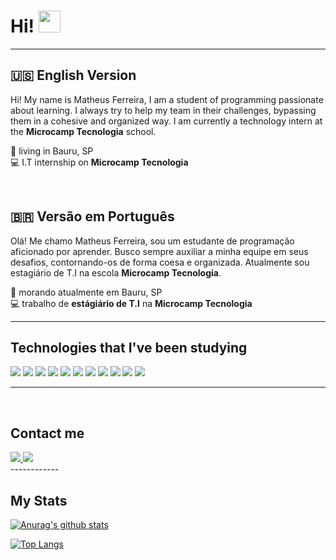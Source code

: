 # Hi! <img src="https://media.giphy.com/media/hvRJCLFzcasrR4ia7z/giphy.gif" width="35px"> 
----------------

## 🇺🇸️  **English** Version 


Hi! My name is Matheus Ferreira, I am a student of programming passionate about learning. I always try to help my team in their challenges, bypassing them in a cohesive and organized way.
  I am currently a technology intern at the **Microcamp Tecnologia** school.

📌️ living in Bauru, SP
<br/>
💻️ I.T internship on **Microcamp Tecnologia**

<br/>

## 🇧🇷️ Versão em **Português**
 Olá! Me chamo Matheus Ferreira, sou um estudante de programação aficionado por aprender. Busco sempre auxiliar a minha equipe em seus desafios, contornando-os de forma coesa e organizada.
 Atualmente sou estagiário de T.I na escola **Microcamp Tecnologia**.

 
📌️ morando atualmente em Bauru, SP
<br/>
💻️ trabalho de **estágiário de T.I** na **Microcamp Tecnologia**
  

-----------

## **Technologies that I've been studying**

<img src="https://img.shields.io/badge/TypeScript-007ACC?style=for-the-badge&logo=typescript&logoColor=white">
<img src ="https://img.shields.io/badge/JavaScript-F7DF1E?style=for-the-badge&logo=javascript&logoColor=black">
<img src="https://img.shields.io/badge/Node.js-43853D?style=for-the-badge&logo=node.js&logoColor=white">
<img src="https://img.shields.io/badge/PostgreSQL-316192?style=for-the-badge&logo=postgresql&logoColor=white">
<img src="https://img.shields.io/badge/MongoDB-4EA94B?style=for-the-badge&logo=mongodb&logoColor=white">
<img src="https://img.shields.io/badge/Linux-FCC624?style=for-the-badge&logo=linux&logoColor=black">
<img src="https://img.shields.io/badge/HTML5-E34F26?style=for-the-badge&logo=html5&logoColor=white">
<img src ="https://img.shields.io/badge/CSS3-1572B6?style=for-the-badge&logo=css3&logoColor=white">
<img src="https://img.shields.io/badge/Sass-CC6699?style=for-the-badge&logo=sass&logoColor=white"> 
<img src="https://img.shields.io/badge/Git-F05032?style=for-the-badge&logo=git&logoColor=white">
<img src="https://img.shields.io/badge/Jest-C21325?style=for-the-badge&logo=jest&logoColor=white">
<!-- <img src="https://img.shields.io/badge/GraphQl-E10098?style=for-the-badge&logo=graphql&logoColor=white"> -->
<!-- <img src="https://img.shields.io/badge/redis-CC0000.svg?&style=for-the-badge&logo=redis&logoColor=white"> -->
<!-- <img src="https://img.shields.io/badge/PHP-777BB4?style=for-the-badge&logo=php&logoColor=white"> -->
<!-- <img src="https://img.shields.io/badge/Amazon_AWS-232F3E?style=for-the-badge&logo=amazon-aws&logoColor=white"> -->
<!-- <img src="https://img.shields.io/badge/Google_Cloud-4285F4?style=for-the-badge&logo=google-cloud&logoColor=white"> -->
<!-- <img src="https://img.shields.io/badge/Microsoft_Azure-0089D6?style=for-the-badge&logo=microsoft-azure&logoColor=white"> -->

-------------
<br>

## **Contact me**
<a href='https://www.linkedin.com/in/matheus-ferreira-9267091b3/' target="_blank"> 
    <img src="https://img.shields.io/badge/LinkedIn-0077B5?style=for-the-badge&logo=linkedin&logoColor=white" />
</a>

<a href="https://t.me/MattFerreira18" target="_blank">
   <img src="https://img.shields.io/badge/Telegram-2CA5E0?style=for-the-badge&logo=telegram&logoColor=white"> 
</a>

<!-- <a href="#" target="_blank">
  <img src="https://img.shields.io/badge/Instagram-E4405F?style=for-the-badge&logo=instagram&logoColor=white">
</a> -->

<!-- <a href="#" target="_blank">
  <img src="https://img.shields.io/badge/YouTube-FF0000?style=for-the-badge&logo=youtube&logoColor=white">
</a> -->

<br>
------------

## **My Stats**

 [![Anurag's github stats](https://github-readme-stats.vercel.app/api?username=MattFerreira18&show_icons=true&theme=tokyonight)](https://github.com/MattFerreira18/github-readme-stats)

[![Top Langs](https://github-readme-stats.vercel.app/api/top-langs/?username=MattFerreira18&show_icons=true&theme=tokyonight)](https://github.com/MattFerreira18/github-readme-stats)
